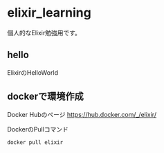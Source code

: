 # elixir_learning
個人的なElixir勉強用です。

## hello
ElixirのHelloWorld


## dockerで環境作成

Docker Hubのページ
https://hub.docker.com/_/elixir/

DockerのPullコマンド
```
docker pull elixir
```

